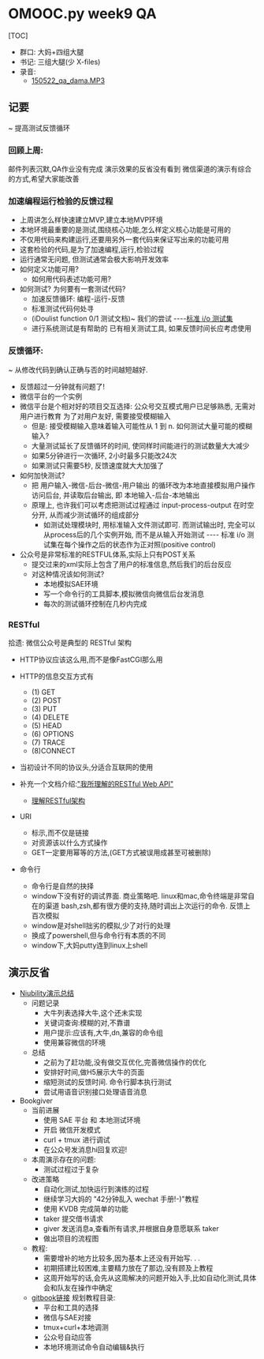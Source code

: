 # OMOOC.py week9 QA

[TOC]

- 群口: 大妈+四组大腿
- 书记: 三组大腿(少 X-files)
- 录音: 
    + [150522_qa_dama.MP3](http://openmindclub.qiniudn.com/res/tapes/150522-qa-test/150522_qa_dama.MP3)

## 记要
~ 提高测试反馈循环

### 回顾上周:

邮件列表沉默,QA作业没有完成
演示效果的反省没有看到
微信渠道的演示有综合的方式,希望大家能改善 

### 加速编程运行检验的反馈过程

- 上周讲怎么样快速建立MVP,建立本地MVP环境
- 本地环境最重要的是测试,围绕核心功能,怎么样定义核心功能是可用的
- 不仅用代码来构建运行,还要用另外一套代码来保证写出来的功能可用
- 这套检验的代码,是为了加速编程,运行,检验过程 
- 运行通常无问题, 但测试通常会极大影响开发效率
- 如何定义功能可用?
    + 如何用代码表述功能可用?
- 如何测试? 为何要有一套测试代码?
    + 加速反馈循环: 编程-运行-反馈
    + 标准测试代码何处寻
    + (iDoulist function 0/1 测试文档)~ 我们的尝试 ----[标准 i/o 测试集](https://github.com/Frank-the-Obscure/iDoulist/blob/master/testfile/stdio-function0.md)
    - 进行系统测试是有帮助的
已有相关测试工具, 如果反馈时间长应考虑使用 

### 反馈循环: 
~ 从修改代码到确认正确与否的时间越短越好.

- 反馈超过一分钟就有问题了!
- 微信平台的一个实例
- 微信平台是个相对好的项目交互选择: 公众号交互模式用户已足够熟悉, 无需对用户进行教育
为了对用户友好, 需要接受模糊输入
    - 但是: 接受模糊输入意味着输入可能性从 1 到 n. 如何测试大量可能的模糊输入?
    - 大量测试延长了反馈循环的时间, 使同样时间能进行的测试数量大大减少
    - 如果5分钟进行一次循环, 2小时最多只能改24次
    - 如果测试只需要5秒, 反馈速度就大大加强了
- 如何加快测试?
    + 把 用户输入-微信-后台-微信-用户输出 的循环改为本地直接模拟用户操作访问后台, 并读取后台输出, 即 本地输入-后台-本地输出
    + 原理上, 也许我们可以考虑把测试过程通过 input-process-output 在时空分开, 从而减少测试循环的组成部分
        * 如测试处理模块时, 用标准输入文件测试即可. 而测试输出时, 完全可以从process后的几个实例开始, 而不是从输入开始测试 ---- 标准 i/o 测试集在每个操作之后的状态作为正对照(positive control)
- 公众号是非常标准的RESTFUL体系,实际上只有POST关系
    + 提交过来的xml实际上包含了用户的标准信息,然后我们的后台反应
    + 对这种情况该如何测试?
        * 本地模拟SAE环境
        * 写一个命令行的工具脚本,模拟微信向微信后台发消息
        * 每次的测试循环控制在几秒内完成 

### RESTful
拾遗: 微信公众号是典型的 RESTful 架构

- HTTP协议应该这么用,而不是像FastCGI那么用
- HTTP的信息交互方式有
    + (1) GET 
    + (2) POST 
    + (3) PUT 
    + (4) DELETE 
    + (5) HEAD 
    + (6) OPTIONS 
    + (7) TRACE 
    + (8)CONNECT
- 当初设计不同的协议头,分适合互联网的使用
- 补充一个文档介绍:["我所理解的RESTful Web API"](http://www.cnblogs.com/artech/p/restful-web-api-02.html)
    - [理解RESTful架构](http://www.ruanyifeng.com/blog/2011/09/restful.html)

- URI
    + 标示,而不仅是链接
    + 对资源该以什么方式操作
    + GET一定要用幂等的方法,(GET方式被误用成甚至可被删除) 
- 命令行
    + 命令行是自然的抉择
    + window下没有好的调试界面. 商业策略吧. linux和mac,命令终端是非常自在的渠道
bash,zsh,都有很方便的支持,随时调出上次运行的命令. 反馈上百次模拟
    + window是对shell拙劣的模拟,少了对行的处理
    + 换成了powershell,但与命令行有本质的不同
    + window下,大妈putty连到linux上shell 

## 演示反省

- [Niubility演示总结](https://github.com/csufuyi/niubility/wiki/week3-Presentation)
    + 问题记录
        * 大牛列表选择大牛,这个还未实现
        * 关键词查询:模糊的对,不靠谱
        * 用户提示:应该有,大牛,dn,兼容的命令组
        * 使用兼容微信的环境
    + 总结    
        * 之前为了赶功能,没有做交互优化,完善微信操作的优化
        * 安排好时间,做H5展示大牛的页面
        * 缩短测试的反馈时间. 命令行脚本执行测试
        * 尝试用语音识别接口处理语音消息
- Bookgiver
    + 当前进展
        * 使用 SAE 平台 和 本地测试环境
        * 开启 微信开发模式
        * curl + tmux 进行调试
        * 在公众号发消息hi回复欢迎!
    + 本周演示存在的问题:
        * 测试过程过于复杂
    + 改进策略
        * 自动化测试,加快运行到演练的过程
        * 继续学习大妈的 "42分钟乱入 wechat 手册!-)"教程
        * 使用 KVDB 完成简单的功能
        * taker 提交借书请求
        * giver 发送消息a,查看所有请求,并根据自身意愿联系 taker
        * 做出项目的流程图
    + 教程:
        - 需要增补的地方比较多,因为基本上还没有开始写. . . 
        - 初期搭建比较困难,主要精力放在了那边,没有顾及上教程
        - 这周开始写的话,会先从这周解决的问题开始入手,比如自动化测试,具体会和队友在操作中确定
    + [gitbook链接](http://chaonet.gitbooks.io/pythoncamp0/content/Chapter-2/%E6%9C%AC%E5%9C%B0%E7%8E%AF%E5%A2%83%E6%B5%8B%E8%AF%95%E5%91%BD%E4%BB%A4%E8%87%AA%E5%8A%A8%E7%BC%96%E8%BE%91&%E6%89%A7%E8%A1%8C.html) 规划教程目录:
        * 平台和工具的选择
        * 微信与SAE对接
        * tmux+curl+本地调测
        * 公众号自动应答
        * 本地环境测试命令自动编辑&执行
